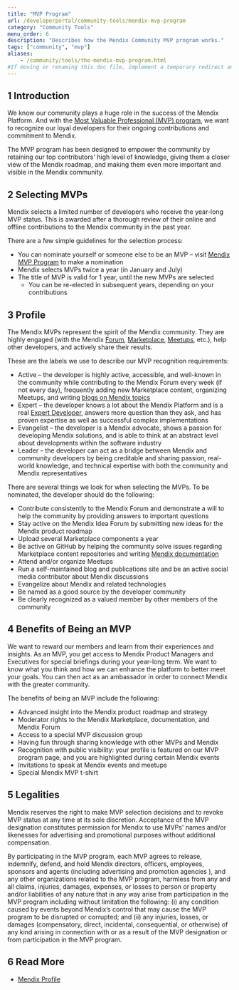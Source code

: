 ```yaml
---
title: "MVP Program"
url: /developerportal/community-tools/mendix-mvp-program
category: "Community Tools"
menu_order: 6
description: "Describes how the Mendix Community MVP program works."
tags: ["community", "mvp"]
aliases:
    - /community/tools/the-mendix-mvp-program.html
#If moving or renaming this doc file, implement a temporary redirect and let the respective team know they should update the URL in the product. See Mapping to Products for more details.
---
```


## 1 Introduction

We know our community plays a huge role in the success of the Mendix Platform. And with the [Most Valuable Professional (MVP) program](https://www.mendix.com/mvp-program/), we want to recognize our loyal developers for their ongoing contributions and commitment to Mendix.

The MVP program has been designed to empower the community by retaining our top contributors' high level of knowledge, giving them a closer view of the Mendix roadmap, and making them even more important and visible in the Mendix community.

## 2 Selecting MVPs

Mendix selects a limited number of developers who receive the year-long MVP status. This is awarded after a thorough review of their online and offline contributions to the Mendix community in the past year.

There are a few simple guidelines for the selection process:

* You can nominate yourself or someone else to be an MVP – visit [Mendix MVP Program](https://www.mendix.com/mvp-program/) to make a nomination
* Mendix selects MVPs twice a year (in January and July)
* The title of MVP is valid for 1 year, until the new MVPs are selected
    * You can be re-elected in subsequent years, depending on your contributions

## 3 Profile

The Mendix MVPs represent the spirit of the Mendix community. They are highly engaged (with the Mendix [Forum](mendix-forum), [Marketplace](/appstore/general/app-store-overview), [Meetups](https://community.mendix.com/p/community), etc.), help other developers, and actively share their results. 

These are the labels we use to describe our MVP recognition requirements:

* Active – the developer is highly active, accessible, and well-known in the community while contributing to the Mendix Forum every week (if not every day), frequently adding new Marketplace content, organizing Meetups, and writing [blogs on Mendix topics](https://developers.mendix.com/community-blog/)
* Expert – the developer knows a lot about the Mendix Platform and is a real [Expert Developer](https://academy.mendix.com/link/certification/expert), answers more question than they ask, and has proven expertise as well as successful complex implementations
* Evangelist – the developer is a Mendix advocate, shows a passion for developing Mendix solutions, and is able to think at an abstract level about developments within the software industry
* Leader – the developer can act as a bridge between Mendix and community developers by being creditable and sharing passion, real-world knowledge, and technical expertise with both the community and Mendix representatives

There are several things we look for when selecting the MVPs. To be nominated, the developer should do the following:

* Contribute consistently to the Mendix Forum and demonstrate a will to help the community by providing answers to important questions
* Stay active on the Mendix Idea Forum by submitting new ideas for the Mendix product roadmap
* Upload several Marketplace components a year
* Be active on GitHub by helping the community solve issues regarding Marketplace content repositories and writing [Mendix documentation](https://github.com/mendix/docs)
* Attend and/or organize Meetups
* Run a self-maintained blog and publications site and be an active social media contributor about Mendix discussions
* Evangelize about Mendix and related technologies
* Be named as a good source by the developer community
* Be clearly recognized as a valued member by other members of the community

## 4 Benefits of Being an MVP

We want to reward our members and learn from their experiences and insights. As an MVP, you get access to Mendix Product Managers and Executives for special briefings during your year-long term. We want to know what you think and how we can enhance the platform to better meet your goals. You can then act as an ambassador in order to connect Mendix with the greater community.

The benefits of being an MVP include the following:

* Advanced insight into the Mendix product roadmap and strategy
* Moderator rights to the Mendix Marketplace, documentation, and Mendix Forum
* Access to a special MVP discussion group
* Having fun through sharing knowledge with other MVPs and Mendix
* Recognition with public visibility: your profile is featured on our MVP program page, and you are highlighted during certain Mendix events
* Invitations to speak at Mendix events and meetups
* Special Mendix MVP t-shirt

## 5 Legalities

Mendix reserves the right to make MVP selection decisions and to revoke MVP status at any time at its sole discretion. Acceptance of the MVP designation constitutes permission for Mendix to use MVPs' names and/or likenesses for advertising and promotional purposes without additional compensation.

By participating in the MVP program, each MVP agrees to release, indemnify, defend, and hold Mendix directors, officers, employees, sponsors and agents (including advertising and promotion agencies ), and any other organizations related to the MVP program, harmless from any and all claims, injuries, damages, expenses, or losses to person or property and/or liabilities of any nature that in any way arise from participation in the MVP program including without limitation the following: (i) any condition caused by events beyond Mendix’s control that may cause the MVP program to be disrupted or corrupted; and (ii) any injuries, losses, or damages (compensatory, direct, incidental, consequential, or otherwise) of any kind arising in connection with or as a result of the MVP designation or from participation in the MVP program.

## 6 Read More

* [Mendix Profile](/developerportal/community-tools/mendix-profile)
